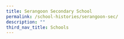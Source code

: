 ```yaml
---
title: Serangoon Secondary School
permalink: /school-histories/serangoon-sec/
description: ""
third_nav_title: Schools
---
```



